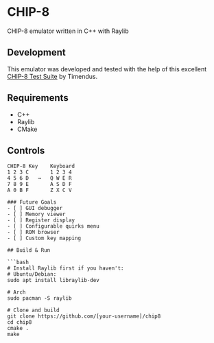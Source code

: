 # CHIP-8

CHIP-8 emulator written in C++ with Raylib 

## Development
This emulator was developed and tested with the help of this excellent [CHIP-8 Test Suite](https://github.com/Timendus/chip8-test-suite) by Timendus.

## Requirements

- C++
- Raylib
- CMake

## Controls
```text
CHIP-8 Key    Keyboard
1 2 3 C       1 2 3 4
4 5 6 D   →   Q W E R
7 8 9 E       A S D F
A 0 B F       Z X C V

### Future Goals
- [ ] GUI debugger
- [ ] Memory viewer
- [ ] Register display
- [ ] Configurable quirks menu
- [ ] ROM browser
- [ ] Custom key mapping

## Build & Run

```bash
# Install Raylib first if you haven't:
# Ubuntu/Debian:
sudo apt install libraylib-dev

# Arch
sudo pacman -S raylib

# Clone and build
git clone https://github.com/[your-username]/chip8
cd chip8
cmake .
make

